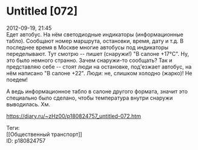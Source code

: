 Untitled [072]
===============

   
 2012-09-19, 21:45   
  Едет автобус. На нём светодиодные индикаторы (информационные табло). Сообщают номер маршрута, остановки, время, дату и т.д. В последнее время в Москве многие автобусы под индикаторы переделывают. Тут смотрю -- пишет (снаружи!) "В салоне +17°C". Ну, это было немного странно. Зачем снаружи-то сообщать? Так и представляю себе -- стоят люди на остановке, под'езжает автобус, на нём написано "В салоне +22". Люди: не, слишком холодно (жарко)! Не поедем!   
   
 А ведь информационное табло в салоне другого формата, значит это специально было сделано, чтобы температура внутри снаружи выводилась. Хм.   
    
 <https://diary.ru/~zHz00/p180824757_untitled-072.htm>   
   
 Теги:   
 [[Общественный транспорт]]   
 ID: p180824757